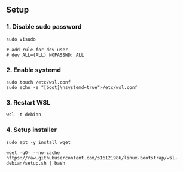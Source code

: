 ## Setup

### 1. Disable sudo password

```shell
sudo visudo

# add rule for dev user
# dev ALL=(ALL) NOPASSWD: ALL
```

### 2. Enable systemd

```shell
sudo touch /etc/wsl.conf
sudo echo -e "[boot]\nsystemd=true">/etc/wsl.conf
```

### 3. Restart WSL

```shell
wsl -t debian
```

### 4. Setup installer

```shell
sudo apt -y install wget

wget -qO- --no-cache https://raw.githubusercontent.com/s16121986/linux-bootstrap/wsl-debian/setup.sh | bash
```
